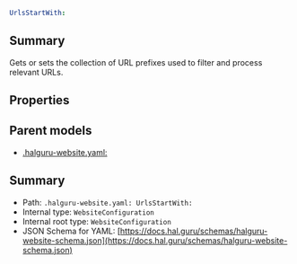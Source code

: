 <!--
title: UrlsStartWith
version: 1.0.0+985fa281609b0afa8cea033581aabacb4efd2baa
generated: true
date: 2025-04-03T18:22:30Z
node: This file is generated by the command-line program: `halguru manual --generate-docs`
-->


```yaml
UrlsStartWith:
```

## Summary

Gets or sets the collection of URL prefixes used to filter and process relevant URLs.

## Properties


## Parent models

* [.halguru-website.yaml:]((website).md)
## Summary

* Path: `.halguru-website.yaml: UrlsStartWith:`
* Internal type: `WebsiteConfiguration`
* Internal root type: `WebsiteConfiguration`
* JSON Schema for YAML: [https://docs.hal.guru/schemas/halguru-website-schema.json](https://docs.hal.guru/schemas/halguru-website-schema.json)
